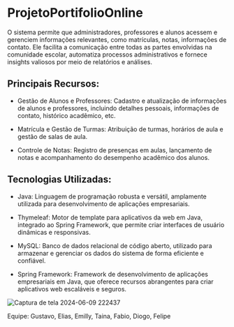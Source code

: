 # ProjetoPortifolioOnline

O sistema permite que administradores, professores e alunos acessem e gerenciem informações relevantes, como matrículas, notas, informações de contato. Ele facilita a comunicação entre todas as partes envolvidas na comunidade escolar, automatiza processos administrativos e fornece insights valiosos por meio de relatórios e análises.


## Principais Recursos:

- Gestão de Alunos e Professores: Cadastro e atualização de informações de alunos e professores, incluindo detalhes pessoais, informações de contato, histórico acadêmico, etc.

- Matrícula e Gestão de Turmas: Atribuição de turmas, horários de aula e gestão de salas de aula.

- Controle de Notas: Registro de presenças em aulas, lançamento de notas e acompanhamento do desempenho acadêmico dos alunos.

## Tecnologias Utilizadas:

- Java: Linguagem de programação robusta e versátil, amplamente utilizada para desenvolvimento de aplicações empresariais.

- Thymeleaf: Motor de template para aplicativos da web em Java, integrado ao Spring Framework, que permite criar interfaces de usuário dinâmicas e responsivas.

- MySQL: Banco de dados relacional de código aberto, utilizado para armazenar e gerenciar os dados do sistema de forma eficiente e confiável.

- Spring Framework: Framework de desenvolvimento de aplicações empresariais em Java, que oferece recursos abrangentes para criar aplicativos web escaláveis e seguros.


![Captura de tela 2024-06-09 222437](https://github.com/EliasBRodrigues/ProjetoIntegrador_2/assets/112342764/435d5127-a397-4d05-a88d-5ef09305da9f)


Equipe: Gustavo, Elias, Emilly, Taina, Fabio, Diogo, Felipe
